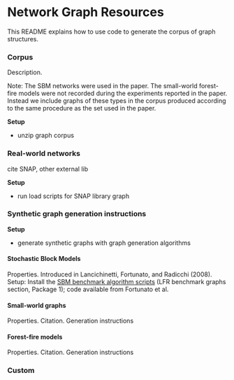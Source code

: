 # Network Graph Resources

This README explains how to use code to generate the corpus of graph structures. 



### Corpus

Description.

Note: The SBM networks were used in the paper. The small-world forest-fire models were not recorded during the experiments reported in the paper. Instead we include graphs of these types in the corpus produced according to the same procedure as the set used in the paper. 

**Setup**
* unzip graph corpus

### Real-world networks 
cite SNAP, other external lib

**Setup**
* run load scripts for SNAP library graph

### Synthetic graph generation instructions

**Setup**
* generate synthetic graphs with graph generation algorithms 

#### Stochastic Block Models
Properties. Introduced in Lancichinetti, Fortunato, and Radicchi (2008).
Setup: Install the [SBM benchmark algorithm scripts](https://www.santofortunato.net/resources#h.p_u6MEEWAKyhN0) (LFR benchmark graphs section, Package 1); code available from Fortunato et al. 

#### Small-world graphs
Properties. Citation. 
Generation instructions

#### Forest-fire models
Properties. Citation. 
Generation instructions

### Custom
